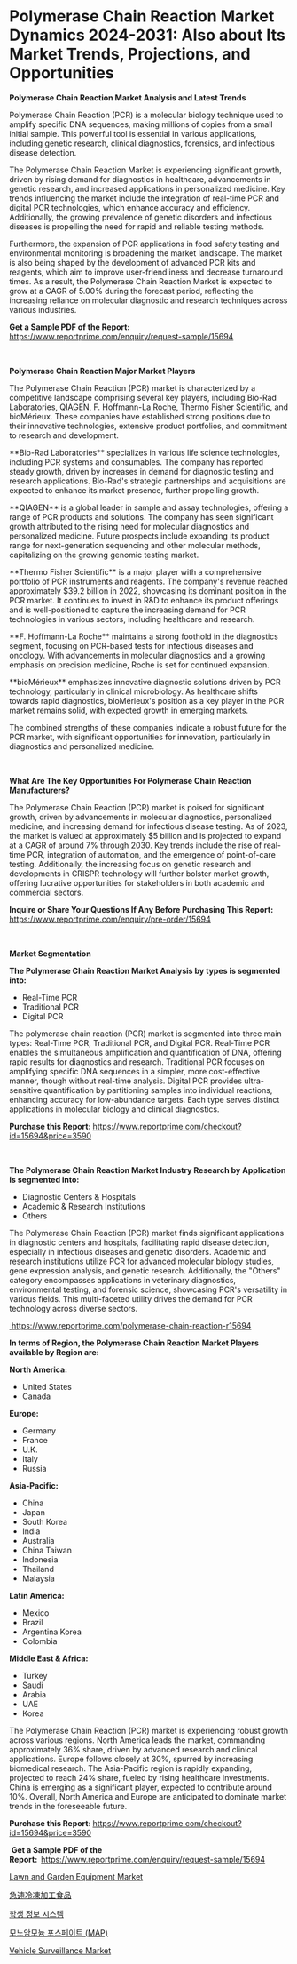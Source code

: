 <p><h1>Polymerase Chain Reaction Market Dynamics 2024-2031: Also about Its Market Trends, Projections, and Opportunities</h1></p><p><strong>Polymerase Chain Reaction Market Analysis and Latest Trends</strong></p>
<p><p>Polymerase Chain Reaction (PCR) is a molecular biology technique used to amplify specific DNA sequences, making millions of copies from a small initial sample. This powerful tool is essential in various applications, including genetic research, clinical diagnostics, forensics, and infectious disease detection.</p><p>The Polymerase Chain Reaction Market is experiencing significant growth, driven by rising demand for diagnostics in healthcare, advancements in genetic research, and increased applications in personalized medicine. Key trends influencing the market include the integration of real-time PCR and digital PCR technologies, which enhance accuracy and efficiency. Additionally, the growing prevalence of genetic disorders and infectious diseases is propelling the need for rapid and reliable testing methods.</p><p>Furthermore, the expansion of PCR applications in food safety testing and environmental monitoring is broadening the market landscape. The market is also being shaped by the development of advanced PCR kits and reagents, which aim to improve user-friendliness and decrease turnaround times. As a result, the Polymerase Chain Reaction Market is expected to grow at a CAGR of 5.00% during the forecast period, reflecting the increasing reliance on molecular diagnostic and research techniques across various industries.</p></p>
<p><strong>Get a Sample PDF of the Report:&nbsp;</strong> <a href="https://www.reportprime.com/enquiry/request-sample/15694">https://www.reportprime.com/enquiry/request-sample/15694</a></p>
<p>&nbsp;</p>
<p><strong>Polymerase Chain Reaction Major Market Players</strong></p>
<p><p>The Polymerase Chain Reaction (PCR) market is characterized by a competitive landscape comprising several key players, including Bio-Rad Laboratories, QIAGEN, F. Hoffmann-La Roche, Thermo Fisher Scientific, and bioMérieux. These companies have established strong positions due to their innovative technologies, extensive product portfolios, and commitment to research and development.</p><p>**Bio-Rad Laboratories** specializes in various life science technologies, including PCR systems and consumables. The company has reported steady growth, driven by increases in demand for diagnostic testing and research applications. Bio-Rad's strategic partnerships and acquisitions are expected to enhance its market presence, further propelling growth.</p><p>**QIAGEN** is a global leader in sample and assay technologies, offering a range of PCR products and solutions. The company has seen significant growth attributed to the rising need for molecular diagnostics and personalized medicine. Future prospects include expanding its product range for next-generation sequencing and other molecular methods, capitalizing on the growing genomic testing market.</p><p>**Thermo Fisher Scientific** is a major player with a comprehensive portfolio of PCR instruments and reagents. The company's revenue reached approximately $39.2 billion in 2022, showcasing its dominant position in the PCR market. It continues to invest in R&D to enhance its product offerings and is well-positioned to capture the increasing demand for PCR technologies in various sectors, including healthcare and research.</p><p>**F. Hoffmann-La Roche** maintains a strong foothold in the diagnostics segment, focusing on PCR-based tests for infectious diseases and oncology. With advancements in molecular diagnostics and a growing emphasis on precision medicine, Roche is set for continued expansion.</p><p>**bioMérieux** emphasizes innovative diagnostic solutions driven by PCR technology, particularly in clinical microbiology. As healthcare shifts towards rapid diagnostics, bioMérieux's position as a key player in the PCR market remains solid, with expected growth in emerging markets.</p><p>The combined strengths of these companies indicate a robust future for the PCR market, with significant opportunities for innovation, particularly in diagnostics and personalized medicine.</p></p>
<p>&nbsp;</p>
<p><strong>What Are The Key Opportunities For Polymerase Chain Reaction Manufacturers?</strong></p>
<p><p>The Polymerase Chain Reaction (PCR) market is poised for significant growth, driven by advancements in molecular diagnostics, personalized medicine, and increasing demand for infectious disease testing. As of 2023, the market is valued at approximately $5 billion and is projected to expand at a CAGR of around 7% through 2030. Key trends include the rise of real-time PCR, integration of automation, and the emergence of point-of-care testing. Additionally, the increasing focus on genetic research and developments in CRISPR technology will further bolster market growth, offering lucrative opportunities for stakeholders in both academic and commercial sectors.</p></p>
<p><strong>Inquire or Share Your Questions If Any Before Purchasing This Report:</strong> <a href="https://www.reportprime.com/enquiry/pre-order/15694">https://www.reportprime.com/enquiry/pre-order/15694</a></p>
<p>&nbsp;</p>
<p><strong>Market Segmentation</strong></p>
<p><strong>The Polymerase Chain Reaction Market Analysis by types is segmented into:</strong></p>
<p><ul><li>Real-Time PCR</li><li>Traditional PCR</li><li>Digital PCR</li></ul></p>
<p><p>The polymerase chain reaction (PCR) market is segmented into three main types: Real-Time PCR, Traditional PCR, and Digital PCR. Real-Time PCR enables the simultaneous amplification and quantification of DNA, offering rapid results for diagnostics and research. Traditional PCR focuses on amplifying specific DNA sequences in a simpler, more cost-effective manner, though without real-time analysis. Digital PCR provides ultra-sensitive quantification by partitioning samples into individual reactions, enhancing accuracy for low-abundance targets. Each type serves distinct applications in molecular biology and clinical diagnostics.</p></p>
<p><strong>Purchase this Report:&nbsp;</strong><a href="https://www.reportprime.com/checkout?id=15694&price=3590">https://www.reportprime.com/checkout?id=15694&price=3590</a></p>
<p>&nbsp;</p>
<p><strong>The Polymerase Chain Reaction Market Industry Research by Application is segmented into:</strong></p>
<p><ul><li>Diagnostic Centers & Hospitals</li><li>Academic & Research Institutions</li><li>Others</li></ul></p>
<p><p>The Polymerase Chain Reaction (PCR) market finds significant applications in diagnostic centers and hospitals, facilitating rapid disease detection, especially in infectious diseases and genetic disorders. Academic and research institutions utilize PCR for advanced molecular biology studies, gene expression analysis, and genetic research. Additionally, the "Others" category encompasses applications in veterinary diagnostics, environmental testing, and forensic science, showcasing PCR's versatility in various fields. This multi-faceted utility drives the demand for PCR technology across diverse sectors.</p></p>
<p><a href="https://www.reportprime.com/polymerase-chain-reaction-r15694">&nbsp;https://www.reportprime.com/polymerase-chain-reaction-r15694</a></p>
<p><strong>In terms of Region, the Polymerase Chain Reaction Market Players available by Region are:</strong></p>
<p>
    <p> <strong> North America: </strong>
        <ul>
            <li>United States</li>
            <li>Canada</li>
        </ul>
        </p> 
    <p> <strong> Europe: </strong>
        <ul>
            <li>Germany</li>
            <li>France</li>
            <li>U.K.</li>
            <li>Italy</li>
            <li>Russia</li>
        </ul>
        </p> 
    <p> <strong> Asia-Pacific: </strong>
        <ul>
            <li>China</li>
            <li>Japan</li>
            <li>South Korea</li>
            <li>India</li>
            <li>Australia</li>
            <li>China Taiwan</li>
            <li>Indonesia</li>
            <li>Thailand</li>
            <li>Malaysia</li>
        </ul>
        </p> 
    <p> <strong> Latin America: </strong>
        <ul>
            <li>Mexico</li>
            <li>Brazil</li>
            <li>Argentina Korea</li>
            <li>Colombia</li>
        </ul>
        </p> 
    <p> <strong> Middle East & Africa: </strong>
        <ul>
            <li>Turkey</li>
            <li>Saudi</li>
            <li>Arabia</li>
            <li>UAE</li>
            <li>Korea</li>
        </ul>
    </p>
    </p>
<p><p>The Polymerase Chain Reaction (PCR) market is experiencing robust growth across various regions. North America leads the market, commanding approximately 36% share, driven by advanced research and clinical applications. Europe follows closely at 30%, spurred by increasing biomedical research. The Asia-Pacific region is rapidly expanding, projected to reach 24% share, fueled by rising healthcare investments. China is emerging as a significant player, expected to contribute around 10%. Overall, North America and Europe are anticipated to dominate market trends in the foreseeable future.</p></p>
<p><strong>Purchase this Report: </strong><a href="https://www.reportprime.com/checkout?id=15694&price=3590">https://www.reportprime.com/checkout?id=15694&price=3590</a></p>
<p>&nbsp;<strong>Get a Sample PDF of the Report:&nbsp;&nbsp;</strong><a href="https://www.reportprime.com/enquiry/request-sample/15694">https://www.reportprime.com/enquiry/request-sample/15694</a></p>
<p><strong></strong></p>
<p><p><a href="https://www.linkedin.com/pulse/lawn-garden-equipment-market-overview-regional-outlook-competitive-aseuc?trackingId=BT%2F7G5%2BaRVuMnB7R%2BrquzA%3D%3D">Lawn and Garden Equipment Market</a></p><p><a href="https://medium.com/@sashabeier2023/quick-frozen-processed-foods-market-%E3%81%AF-%E3%82%B3%E3%82%B9%E3%83%88%E7%AE%A1%E7%90%86%E3%81%A8%E5%8A%B9%E7%8E%87%E5%90%91%E4%B8%8A%E3%82%92%E5%84%AA%E5%85%88%E3%81%97%E3%81%BE%E3%81%99-%E3%81%95%E3%82%89%E3%81%AB-%E5%A0%B1%E5%91%8A%E6%9B%B8%E3%81%AF%E5%B8%82%E5%A0%B4%E3%81%AE%E9%9C%80%E8%A6%81%E9%9D%A2%E3%81%A8%E4%BE%9B%E7%B5%A6%E9%9D%A2%E3%81%AE%E4%B8%A1%E6%96%B9%E3%82%92%E3%82%AB%E3%83%90%E3%83%BC%E3%81%97%E3%81%A6%E3%81%84%E3%81%BE%E3%81%99-c8d71f66026b">急速冷凍加工食品</a></p><p><a href="https://medium.com/@wallacecumfgmings567556/student-information-system-market-%EC%9D%98-%EA%B8%80%EB%A1%9C%EB%B2%8C-%EC%8B%9C%EC%9E%A5-%EA%B0%9C%EC%9A%94%EB%8A%94-%EC%A0%84-%EC%84%B8%EA%B3%84-%EB%B0%8F-%EC%A3%BC%EC%9A%94-%EC%8B%9C%EC%9E%A5%EC%9D%98-%EC%82%B0%EC%97%85%EC%97%90-%EC%98%81%ED%96%A5%EC%9D%84-%EB%AF%B8%EC%B9%98%EB%8A%94-%EC%A3%BC%EC%9A%94-%ED%8A%B8%EB%A0%8C%EB%93%9C%EC%97%90-%EB%8C%80%ED%95%9C-%EB%8F%85%ED%8A%B9%ED%95%9C-%EA%B4%80%EC%A0%90%EC%9D%84-%EC%A0%9C%EA%B3%B5%ED%95%A9%EB%8B%88%EB%8B%A4-521d5f15c0ea">학생 정보 시스템</a></p><p><a href="https://medium.com/@wallacecumfgmings567556/monoammonium-phosphate-map-market-%EC%9D%98-%EA%B8%80%EB%A1%9C%EB%B2%8C-%EC%8B%9C%EC%9E%A5-%EA%B0%9C%EC%9A%94%EB%8A%94-%EC%A0%84-%EC%84%B8%EA%B3%84-%EB%B0%8F-%EC%A3%BC%EC%9A%94-%EC%8B%9C%EC%9E%A5%EC%9D%98-%EC%82%B0%EC%97%85%EC%97%90-%EC%98%81%ED%96%A5%EC%9D%84-%EB%AF%B8%EC%B9%98%EB%8A%94-%EC%A3%BC%EC%9A%94-%ED%8A%B8%EB%A0%8C%EB%93%9C%EC%97%90-%EB%8C%80%ED%95%9C-%EB%8F%85%ED%8A%B9%ED%95%9C-%EA%B4%80%EC%A0%90%EC%9D%84-01785799467d">모노암모늄 포스페이트 (MAP)</a></p><p><a href="https://issuu.com/reportprime-2/docs/vehicle-surveillance-market-size-20_ffd95b8be12e76">Vehicle Surveillance Market</a></p></p>